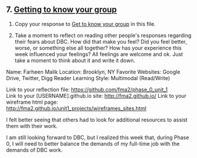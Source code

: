 ## 7. [Getting to know your group](7_get_to_know_your_group/readme.md)

1. Copy your response to <a href="https://github.com/Devbootcamp/phase_0_unit_1/tree/master/week_1/6_Get_to_know_your_group" target="_blank"> Get to know your group</a> in this file.

<!-- Insert your response here  -->

2. Take a moment to reflect on reading other people's responses regarding their fears about DBC. How did that make you feel? Did you feel better, worse, or something else all together? How has your experience this week influenced your feelings? All feelings are welcome and ok. Just take a moment to think about it and write it down. 


Name: Farheen Malik
Location: Brooklyn, NY
Favorite Websites: Google Drive, Twitter, Digg Reader
Learning Style: Multimodal (Read/Write)

Link to your reflection file: https://github.com/fma2/phase_0_unit_1  
Link to your [USERNAME].github.io site: http://fma2.github.io/
Link to your wireframe html page: http://fma2.github.io/unit1_projects/wireframes_sites.html 


I felt better seeing that others had to look for additional resources to assist them with their work.  

I am still looking forward to DBC, but I realized this week that, during Phase 0, I will need to better balance the demands of my full-time job with the demands of DBC work.  
